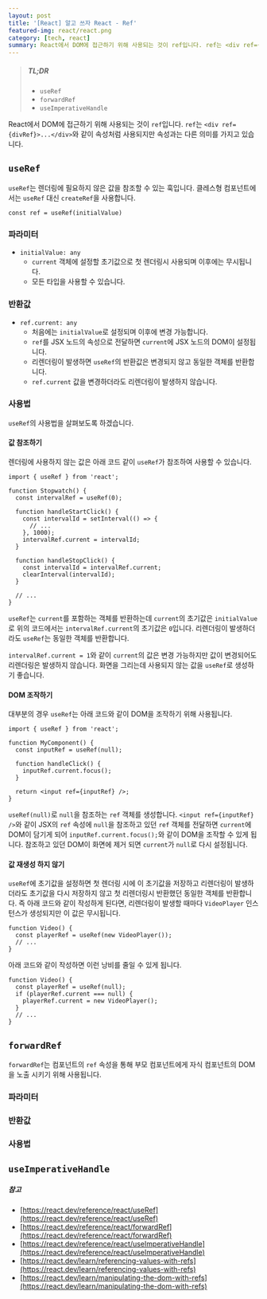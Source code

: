 ```yaml
---
layout: post
title: '[React] 알고 쓰자 React - Ref'
featured-img: react/react.png
category: [tech, react]
summary: React에서 DOM에 접근하기 위해 사용되는 것이 ref입니다. ref는 <div ref={divRef}>...</div>와 같이 속성처럼 사용되지만 속성과는 다른 의미를 가지고 있습니다.
---
```


> ##### TL;DR
> - `useRef`
> - `forwardRef`
> - `useImperativeHandle`

React에서 DOM에 접근하기 위해 사용되는 것이 `ref`입니다. `ref`는 `<div ref={divRef}>...</div>`와 같이 속성처럼 사용되지만 속성과는 다른 의미를 가지고 있습니다.

## `useRef`
`useRef`는 렌더링에 필요하지 않은 값을 참조할 수 있는 훅입니다. 클레스형 컴포넌트에서는 `useRef` 대신 `createRef`을 사용합니다.

```tsx
const ref = useRef(initialValue)
```

### 파라미터
- `initialValue: any`
  - `current` 객체에 설정할 초기값으로 첫 렌더링시 사용되며 이후에는 무시됩니다.
  - 모든 타입을 사용할 수 있습니다.

### 반환값
- `ref.current: any`
  - 처음에는 `initialValue`로 설정되며 이후에 변경 가능합니다.
  - `ref`를 JSX 노드의 속성으로 전달하면 `current`에 JSX 노드의 DOM이 설정됩니다.
  - 리렌더링이 발생하면 `useRef`의 반환값은 변경되지 않고 동일한 객체를 반환합니다.
  - `ref.current` 값을 변경하더라도 리렌더링이 발생하지 않습니다.

### 사용법
`useRef`의 사용법을 살펴보도록 하겠습니다.

#### 값 참조하기
렌더링에 사용하지 않는 값은 아래 코드 같이 `useRef`가 참조하여 사용할 수 있습니다.

```tsx
import { useRef } from 'react';

function Stopwatch() {
  const intervalRef = useRef(0);

  function handleStartClick() {
    const intervalId = setInterval(() => {
      // ...
    }, 1000);
    intervalRef.current = intervalId;
  }

  function handleStopClick() {
    const intervalId = intervalRef.current;
    clearInterval(intervalId);
  }

  // ...
}
```

`useRef`는 `current`를 포함하는 객체를 반환하는데 `current`의 초기값은 `initialValue`로 위의 코드에서는 `intervalRef.current`의 초기값은 `0`입니다. 리렌더링이 발생하더라도 `useRef`는 동일한 객체를 반환합니다.

`intervalRef.current = 1`와 같이 `current`의 값은 변경 가능하지만 값이 변경되어도 리렌더링은 발생하지 않습니다. 화면을 그리는데 사용되지 않는 값을 `useRef`로 생성하기 좋습니다.

#### DOM 조작하기
대부분의 경우 `useRef`는 아래 코드와 같이 DOM을 조작하기 위해 사용됩니다.

```tsx
import { useRef } from 'react';

function MyComponent() {
  const inputRef = useRef(null);

  function handleClick() {
    inputRef.current.focus();
  }

  return <input ref={inputRef} />;
}
```

`useRef(null)`로 `null`을 참조하는 `ref` 객체를 생성합니다. `<input ref={inputRef} />`와 같이 JSX의 `ref` 속성에 `null`을 참조하고 있던 `ref` 객체를 전달하면 `current`에 DOM이 담기게 되어 `inputRef.current.focus();`와 같이 DOM을 조작할 수 있게 됩니다. 참조하고 있던 DOM이 화면에 제거 되면 `current`가 `null`로 다시 설정됩니다.

#### 값 재생성 하지 않기
`useRef`에 초기값을 설정하면 첫 렌더링 시에 이 초기값을 저장하고 리렌더링이 발생하더라도 초기값을 다시 저장하지 않고 첫 리렌더링시 반환했던 동일한 객체를 반환합니다. 즉 아래 코드와 같이 작성하게 된다면, 리렌더링이 발생할 때마다 `VideoPlayer` 인스턴스가 생성되지만 이 값은 무시됩니다.

```tsx
function Video() {
  const playerRef = useRef(new VideoPlayer());
  // ...
}
```

아래 코드와 같이 작성하면 이런 낭비를 줄일 수 있게 됩니다.

```tsx
function Video() {
  const playerRef = useRef(null);
  if (playerRef.current === null) {
    playerRef.current = new VideoPlayer();
  }
  // ...
}
```

## `forwardRef`
`forwardRef`는 컴포넌트의 `ref` 속성을 통해 부모 컴포넌트에게 자식 컴포넌트의 DOM을 노출 시키기 위해 사용됩니다.

### 파라미터

### 반환값

### 사용법

## `useImperativeHandle`

##### 참고
- [https://react.dev/reference/react/useRef](https://react.dev/reference/react/useRef)
- [https://react.dev/reference/react/forwardRef](https://react.dev/reference/react/forwardRef)
- [https://react.dev/reference/react/useImperativeHandle](https://react.dev/reference/react/useImperativeHandle)
- [https://react.dev/learn/referencing-values-with-refs](https://react.dev/learn/referencing-values-with-refs)
- [https://react.dev/learn/manipulating-the-dom-with-refs](https://react.dev/learn/manipulating-the-dom-with-refs)
